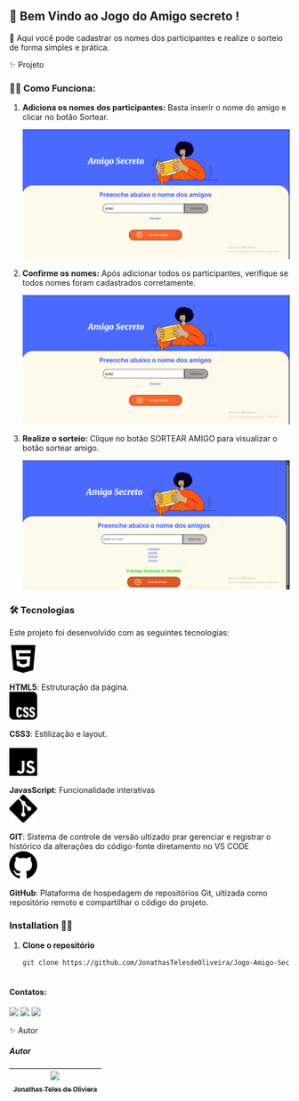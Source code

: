 ## 🚀   Bem Vindo ao Jogo do Amigo secreto ! 
🧠   Aqui você pode cadastrar os nomes dos participantes e realize o sorteio de forma simples e prática.

✨ Projeto

### 👨‍🚀   Como Funciona: 

1. **Adiciona os nomes dos participantes:**
    Basta inserir o nome do amigo e clicar no botão Sortear.

    ![Adicionar Amigos](<assets/Captura de tela 2025-08-13 021150 copy.png>)

2.  **Confirme os nomes:**
    Após adicionar todos os participantes, verifique se todos 
    nomes foram cadastrados corretamente.

    ![Lista de Amigos](<assets/Captura de tela 2025-08-13 021150 copy.png>)

3.  **Realize o sorteio:**
    Clique no botão SORTEAR AMIGO 
    para visualizar o botão sortear amigo.

    ![Sorteio](<assets/Captura de tela 2025-08-13 021449.png>)

### 🛠 Tecnologias
Este projeto foi desenvolvido com as seguintes tecnologias: <br>

<img src="assets/html5.svg" width="50" height="50" alt="HTML5"> 

**HTML5**: Estruturação da página. <br>
<img src="assets/css.svg" width="50" height="50" alt="css3">    

**CSS3**: Estilização e layout.   <br>  
<img src="assets/javascript.svg" width="50" height="50" alt="JavaScript">

**JavasScript**: Funcionalidade interativas <br>
<img src="assets/git.svg" width="50" height="50" alt="Git">

**GIT**: Sistema de controle de versão ultizado prar gerenciar e registrar o histórico da alterações do código-fonte diretamento no VS CODE <br>
<img src="assets/github.svg" width="50" height="50" alt="GitHub">

**GitHub**: Plataforma de hospedagem de repositórios Git, ultizada como repositório remoto e compartilhar o código do projeto. <br>


### Installation 👩‍💻

1. **Clone o repositório** 

   ```sh
   git clone https://github.com/JonathasTelesdeOliveira/Jogo-Amigo-Secreto-Curso-Alura-One.Oracle.Next.Education.git
  

#### Contatos:

<div>
    <a href="https://www.instagram.com/jhonatanteles0_0/" target="_blank"><img loading="lazy" src="https://img.shields.io/badge/-Instagram-%23E4405F?style=for-the-badge&logo=instagram&logoColor=white" target="_blank"></a>
    <a href = "jonathasteles777@gmail.com"><img loading="lazy" src="https://img.shields.io/badge/Gmail-D14836?style=for-the-badge&logo=gmail&logoColor=white" target="_blank"></a>
    <a href="https://www.linkedin.com/in/jhonatan-teles/" target="_blank"><img loading="lazy" src="https://img.shields.io/badge/-LinkedIn-%230077B5?style=for-the-badge&logo=linkedin&logoColor=white" target="_blank"></a>   
</div>

✨ Autor

##### Autor
| [<img loading="lazy" src="https://avatars.githubusercontent.com/u/45001556?v=4" width=115><br><sub>Jonathas Teles de Oliviera</sub>](https://github.com/JonathasTelesdeOliveira)|                          
| :---: |


